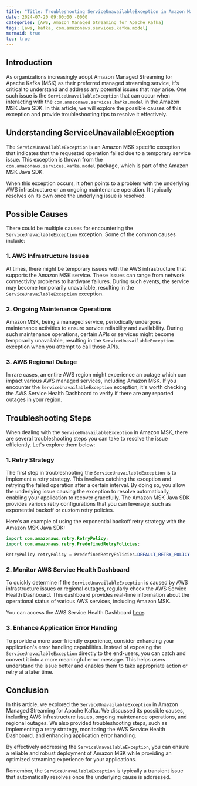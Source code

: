 ```yaml
---
title: "Title: Troubleshooting ServiceUnavailableException in Amazon Managed Streaming for Apache Kafka"
date: 2024-07-20 09:00:00 -0000
categories: [AWS, Amazon Managed Streaming for Apache Kafka]
tags: [aws, kafka, com.amazonaws.services.kafka.model]
mermaid: true
toc: true
---
```



## Introduction
As organizations increasingly adopt Amazon Managed Streaming for Apache Kafka (MSK) as their preferred managed streaming service, it's critical to understand and address any potential issues that may arise. One such issue is the `ServiceUnavailableException` that can occur when interacting with the `com.amazonaws.services.kafka.model` in the Amazon MSK Java SDK. In this article, we will explore the possible causes of this exception and provide troubleshooting tips to resolve it effectively.

## Understanding ServiceUnavailableException
The `ServiceUnavailableException` is an Amazon MSK specific exception that indicates that the requested operation failed due to a temporary service issue. This exception is thrown from the `com.amazonaws.services.kafka.model` package, which is part of the Amazon MSK Java SDK.

When this exception occurs, it often points to a problem with the underlying AWS infrastructure or an ongoing maintenance operation. It typically resolves on its own once the underlying issue is resolved.

## Possible Causes
There could be multiple causes for encountering the `ServiceUnavailableException` exception. Some of the common causes include:

### 1. AWS Infrastructure Issues
At times, there might be temporary issues with the AWS infrastructure that supports the Amazon MSK service. These issues can range from network connectivity problems to hardware failures. During such events, the service may become temporarily unavailable, resulting in the `ServiceUnavailableException` exception.

### 2. Ongoing Maintenance Operations
Amazon MSK, being a managed service, periodically undergoes maintenance activities to ensure service reliability and availability. During such maintenance operations, certain APIs or services might become temporarily unavailable, resulting in the `ServiceUnavailableException` exception when you attempt to call those APIs.

### 3. AWS Regional Outage
In rare cases, an entire AWS region might experience an outage which can impact various AWS managed services, including Amazon MSK. If you encounter the `ServiceUnavailableException` exception, it's worth checking the AWS Service Health Dashboard to verify if there are any reported outages in your region.

## Troubleshooting Steps
When dealing with the `ServiceUnavailableException` in Amazon MSK, there are several troubleshooting steps you can take to resolve the issue efficiently. Let's explore them below:

### 1. Retry Strategy
The first step in troubleshooting the `ServiceUnavailableException` is to implement a retry strategy. This involves catching the exception and retrying the failed operation after a certain interval. By doing so, you allow the underlying issue causing the exception to resolve automatically, enabling your application to recover gracefully. The Amazon MSK Java SDK provides various retry configurations that you can leverage, such as exponential backoff or custom retry policies.

Here's an example of using the exponential backoff retry strategy with the Amazon MSK Java SDK:

```java
import com.amazonaws.retry.RetryPolicy;
import com.amazonaws.retry.PredefinedRetryPolicies;

RetryPolicy retryPolicy = PredefinedRetryPolicies.DEFAULT_RETRY_POLICY.withMaxErrorRetry(3);
```

### 2. Monitor AWS Service Health Dashboard
To quickly determine if the `ServiceUnavailableException` is caused by AWS infrastructure issues or regional outages, regularly check the AWS Service Health Dashboard. This dashboard provides real-time information about the operational status of various AWS services, including Amazon MSK.

You can access the AWS Service Health Dashboard [here](https://status.aws.amazon.com/).

### 3. Enhance Application Error Handling
To provide a more user-friendly experience, consider enhancing your application's error handling capabilities. Instead of exposing the `ServiceUnavailableException` directly to the end-users, you can catch and convert it into a more meaningful error message. This helps users understand the issue better and enables them to take appropriate action or retry at a later time.

## Conclusion
In this article, we explored the `ServiceUnavailableException` in Amazon Managed Streaming for Apache Kafka. We discussed its possible causes, including AWS infrastructure issues, ongoing maintenance operations, and regional outages. We also provided troubleshooting steps, such as implementing a retry strategy, monitoring the AWS Service Health Dashboard, and enhancing application error handling.

By effectively addressing the `ServiceUnavailableException`, you can ensure a reliable and robust deployment of Amazon MSK while providing an optimized streaming experience for your applications.

Remember, the `ServiceUnavailableException` is typically a transient issue that automatically resolves once the underlying cause is addressed.